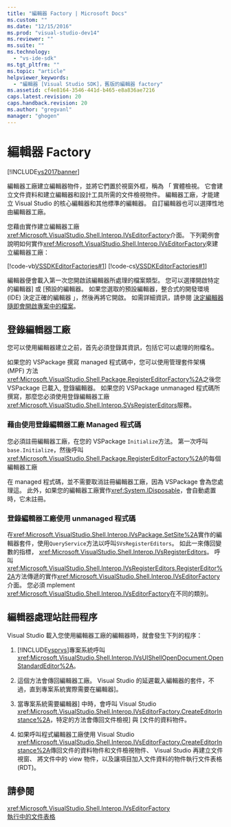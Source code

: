 ```yaml
---
title: "編輯器 Factory | Microsoft Docs"
ms.custom: ""
ms.date: "12/15/2016"
ms.prod: "visual-studio-dev14"
ms.reviewer: ""
ms.suite: ""
ms.technology: 
  - "vs-ide-sdk"
ms.tgt_pltfrm: ""
ms.topic: "article"
helpviewer_keywords: 
  - "編輯器 [Visual Studio SDK]，舊版的編輯器 factory"
ms.assetid: cf4e8164-3546-441d-b465-e8a836ae7216
caps.latest.revision: 20
caps.handback.revision: 20
ms.author: "gregvanl"
manager: "ghogen"
---
```

# 編輯器 Factory
[!INCLUDE[vs2017banner](../code-quality/includes/vs2017banner.md)]

編輯器工廠建立編輯器物件，並將它們置於視窗外框，稱為 「 實體檢視。  它會建立文件資料和建立編輯器和設計工具所需的文件檢視物件。  編輯器工廠，才能建立 Visual Studio 的核心編輯器和其他標準的編輯器。  自訂編輯器也可以選擇性地由編輯器工廠。  
  
 您藉由實作建立編輯器工廠<xref:Microsoft.VisualStudio.Shell.Interop.IVsEditorFactory>介面。  下列範例會說明如何實作<xref:Microsoft.VisualStudio.Shell.Interop.IVsEditorFactory>來建立編輯器工廠：  
  
 [!code-vb[VSSDKEditorFactories#1](../extensibility/codesnippet/VisualBasic/editor-factories_1.vb)]
 [!code-cs[VSSDKEditorFactories#1](../extensibility/codesnippet/CSharp/editor-factories_1.cs)]  
  
 編輯器便會載入第一次您開啟該編輯器所處理的檔案類型。  您可以選擇開啟特定的編輯器\] 或 \[預設的編輯器。  如果您選取的預設編輯器，整合式的開發環境 \(IDE\) 決定正確的編輯器 」，然後再將它開啟。  如需詳細資訊，請參閱 [決定編輯器隨即會開啟專案中的檔案](../extensibility/internals/determining-which-editor-opens-a-file-in-a-project.md)。  
  
## 登錄編輯器工廠  
 您可以使用編輯器建立之前，首先必須登錄其資訊，包括它可以處理的附檔名。  
  
 如果您的 VSPackage 撰寫 managed 程式碼中，您可以使用管理套件架構 \(MPF\) 方法<xref:Microsoft.VisualStudio.Shell.Package.RegisterEditorFactory%2A>之後您 VSPackage 已載入, 登錄編輯器。  如果您的 VSPackage unmanaged 程式碼所撰寫，那麼您必須使用登錄編輯器工廠<xref:Microsoft.VisualStudio.Shell.Interop.SVsRegisterEditors>服務。  
  
### 藉由使用登錄編輯器工廠 Managed 程式碼  
 您必須註冊編輯器工廠，在您的 VSPackage `Initialize`方法。  第一次呼叫`base.Initialize`，然後呼叫<xref:Microsoft.VisualStudio.Shell.Package.RegisterEditorFactory%2A>的每個編輯器工廠  
  
 在 managed 程式碼，並不需要取消註冊編輯器工廠，因為 VSPackage 會為您處理這。  此外，如果您的編輯器工廠實作<xref:System.IDisposable>，會自動處置時，它未註冊。  
  
### 登錄編輯器工廠使用 unmanaged 程式碼  
 在<xref:Microsoft.VisualStudio.Shell.Interop.IVsPackage.SetSite%2A>實作的編輯器套件，使用`QueryService`方法以呼叫`SVsRegisterEditors`。  如此一來傳回變數的指標， <xref:Microsoft.VisualStudio.Shell.Interop.IVsRegisterEditors>。  呼叫<xref:Microsoft.VisualStudio.Shell.Interop.IVsRegisterEditors.RegisterEditor%2A>方法傳遞的實作<xref:Microsoft.VisualStudio.Shell.Interop.IVsEditorFactory>介面。  您必須 mplement <xref:Microsoft.VisualStudio.Shell.Interop.IVsEditorFactory>在不同的類別。  
  
## 編輯器處理站註冊程序  
 Visual Studio 載入您使用編輯器工廠的編輯器時，就會發生下列的程序：  
  
1.  [!INCLUDE[vsprvs](../code-quality/includes/vsprvs_md.md)]專案系統呼叫<xref:Microsoft.VisualStudio.Shell.Interop.IVsUIShellOpenDocument.OpenStandardEditor%2A>。  
  
2.  這個方法會傳回編輯器工廠。  Visual Studio 的延遲載入編輯器的套件，不過，直到專案系統實際需要在編輯器\]。  
  
3.  當專案系統需要編輯器\] 中時，會呼叫 Visual Studio <xref:Microsoft.VisualStudio.Shell.Interop.IVsEditorFactory.CreateEditorInstance%2A>，特定的方法會傳回文件檢視\] 與 \[文件的資料物件。  
  
4.  如果呼叫程式編輯器工廠使用 Visual Studio <xref:Microsoft.VisualStudio.Shell.Interop.IVsEditorFactory.CreateEditorInstance%2A>傳回文件的資料物件和文件檢視物件、 Visual Studio 再建立文件視窗、 將文件中的 view 物件，以及讓項目加入文件資料的物件執行文件表格 \(RDT\)。  
  
## 請參閱  
 <xref:Microsoft.VisualStudio.Shell.Interop.IVsEditorFactory>   
 [執行中的文件表格](../extensibility/internals/running-document-table.md)